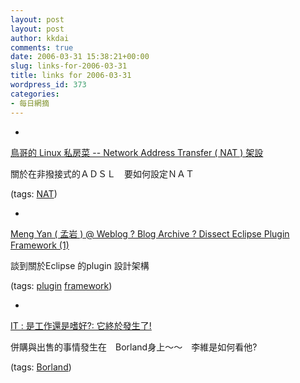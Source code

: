```yaml
---
layout: post
layout: post
author: kkdai
comments: true
date: 2006-03-31 15:38:21+00:00
slug: links-for-2006-03-31
title: links for 2006-03-31
wordpress_id: 373
categories:
- 每日網摘
---
```



	
  * 
		

[鳥哥的 Linux 私房菜 -- Network Address Transfer ( NAT ) 架設](http://linux.vbird.org/linux_server/0320nat.php#One_NIC)


		

關於在非撥接式的ＡＤＳＬ　要如何設定ＮＡＴ


		

(tags: [NAT](http://del.icio.us/kkdai/NAT))


	

	
  * 
		

[Meng Yan ( 孟岩 ) @ Weblog ? Blog Archive ? Dissect Eclipse Plugin Framework (1)](http://www.mengyan.org/blog/archives/2005/09/08/67.html)


		

談到關於Eclipse 的plugin 設計架構


		

(tags: [plugin](http://del.icio.us/kkdai/plugin) [framework](http://del.icio.us/kkdai/framework))


	

	
  * 
		

[IT : 是工作還是嗜好?: 它終於發生了!](http://spaces.msn.com/gordonliwei/blog/cns!CCE1F10BD8108687!464.entry?_c11_blogpart_blogpart=blogview&_c=blogpart#permalink)


		

併購與出售的事情發生在　Borland身上～～　李維是如何看他?


		

(tags: [Borland](http://del.icio.us/kkdai/Borland))


	


